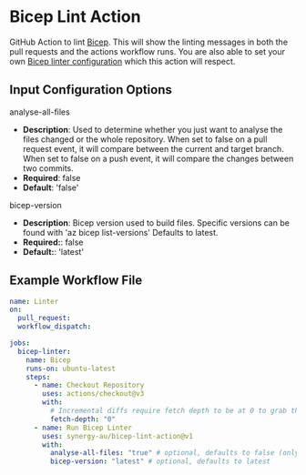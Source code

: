 # Bicep Lint Action

GitHub Action to lint [Bicep](https://github.com/Azure/bicep). This will show the linting messages in both the pull requests and the actions workflow runs. You are also able to set your own [Bicep linter configuration](https://docs.microsoft.com/en-us/azure/azure-resource-manager/bicep/bicep-config-linter) which this action will respect.

## Input Configuration Options

analyse-all-files

- **Description**: Used to determine whether you just want to analyse the files changed or the whole repository. When set to false on a pull request event, it will compare between the current and target branch. When set to false on a push event, it will compare the changes between two commits.
- **Required**: false
- **Default**: 'false'

bicep-version

- **Description**: Bicep version used to build files. Specific versions can be found with 'az bicep list-versions' Defaults to latest.
- **Required:**: false
- **Default:**: 'latest'

## Example Workflow File

```yaml
name: Linter
on:
  pull_request:
  workflow_dispatch:

jobs:
  bicep-linter:
    name: Bicep
    runs-on: ubuntu-latest
    steps:
      - name: Checkout Repository
        uses: actions/checkout@v3
        with:
          # Incremental diffs require fetch depth to be at 0 to grab the target branch
          fetch-depth: "0"
      - name: Run Bicep Linter
        uses: synergy-au/bicep-lint-action@v1
        with:
          analyse-all-files: "true" # optional, defaults to false (only analyse changed files)
          bicep-version: "latest" # optional, defaults to latest
```
